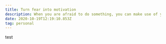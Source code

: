 ```yaml
---
title: Turn fear into motivation
description: When you are afraid to do something, you can make use of your fear
date: 2020-10-19T12:19:10.853Z
tag: personal
---
```

test